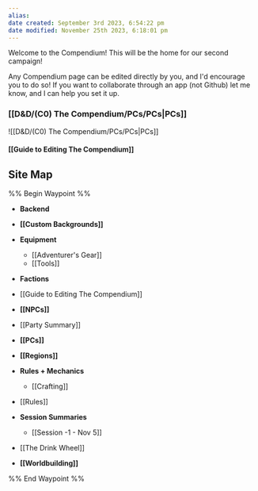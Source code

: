```yaml
---
alias: 
date created: September 3rd 2023, 6:54:22 pm
date modified: November 25th 2023, 6:18:01 pm
---
```


Welcome to the Compendium! This will be the home for our second campaign!

Any Compendium page can be edited directly by you, and I'd encourage you to do so! If you want to collaborate through an app (not Github) let me know, and I can help you set it up.

### [[D&D/(C0) The Compendium/PCs/PCs|PCs]]
![[D&D/(C0) The Compendium/PCs/PCs|PCs]]
#### [[Guide to Editing The Compendium]]
## Site Map
%% Begin Waypoint %%
- **Backend**

- **[[Custom Backgrounds]]**
- **Equipment**
	- [[Adventurer's Gear]]
	- [[Tools]]
- **Factions**
- [[Guide to Editing The Compendium]]
- **[[NPCs]]**
- [[Party Summary]]
- **[[PCs]]**
- **[[Regions]]**
- **Rules + Mechanics**
	- [[Crafting]]
- [[Rules]]
- **Session Summaries**
	- [[Session -1 - Nov 5]]
- [[The Drink Wheel]]
- **[[Worldbuilding]]**

%% End Waypoint %%
